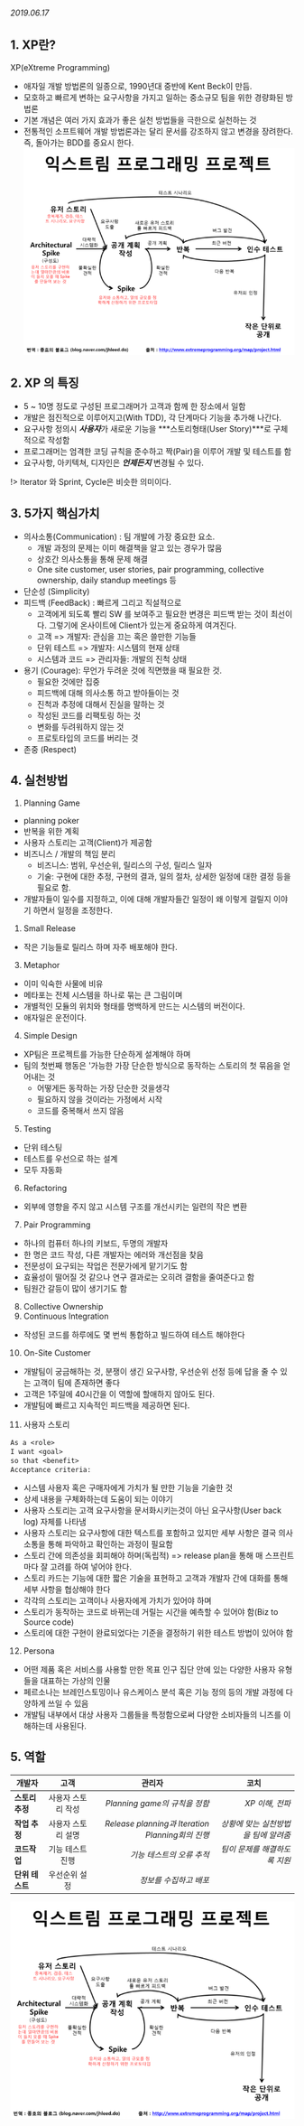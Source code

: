 ###### 2019.06.17


## 1. XP란?
XP(eXtreme Programming)
* 애자일 개발 방법론의 일종으로, 1990년대 중반에 Kent Beck이 만듬.
* 모호하고 빠르게 변하는 요구사항을 가지고 일하는 중소규모 팀을 위한 경량화된 방법론
* 기본 개념은 여러 가지 효과가 좋은 실천 방법들을 극한으로 실천하는 것
* 전통적인 소프트웨어 개발 방법론과는 달리 문서를 강조하지 않고 변경을 장려한다. 즉, 돌아가는 BDD를 중요시 한다.
![xp](_assets/xp.png)

## 2. XP 의 특징
* 5 ~ 10명 정도로 구성된 프로그래머가 고객과 함께 한 장소에서 일함
* 개발은 점진적으로 이루어지고(With TDD), 각 단계마다 기능을 추가해 나간다.
* 요구사항 정의시 ***사용자***가 새로운 기능을 ***스토리형태(User Story)***로 구체적으로 작성함
* 프로그래머는 엄격한 코딩 규칙을 준수하고 짝(Pair)을 이루어 개발 및 테스트를 함
* 요구사항, 아키텍쳐, 디자인은 ***언제든지*** 변경될 수 있다.

!> Iterator 와 Sprint, Cycle은 비슷한 의미이다.

## 3. 5가지 핵심가치
* 의사소통(Communication) : 팀 개발에 가장 중요한 요소.
  * 개발 과정의 문제는 이미 해결책을 알고 있는 경우가 많음
  * 상호간 의사소통을 통해 문제 해결
  * One site customer, user stories, pair programming, collective ownership, daily standup meetings 등
* 단순성 (Simplicity)
* 피드백 (FeedBack) : 빠르게 그리고 직설적으로
  * 고객에게 되도록 빨리 SW 를 보여주고 필요한 변경은 피드백 받는 것이 최선이다. 그렇기에 온사이트에 Client가 있는게 중요하게 여겨진다.
  * 고객 => 개발자: 관심을 끄는 혹은 쓸만한 기능들
  * 단위 테스트 => 개발자: 시스템의 현재 상태
  * 시스템과 코드 => 관리자들: 개발의 진척 상태
* 용기 (Courage): 무언가 두려운 것에 직면했을 때 필요한 것.
  * 필요한 것에만 집중
  * 피드백에 대해 의사소통 하고 받아들이는 것
  * 진척과 추정에 대해서 진실을 말하는 것
  * 작성된 코드를 리팩토링 하는 것
  * 변화를 두려워하지 않는 것
  * 프로토타입의 코드를 버리는 것
* 존중 (Respect)

## 4. 실천방법
1) Planning Game
* planning poker
*  반복을 위한 계획
*  사용자 스토리는 고객(Client)가 제공함
*  비즈니스 / 개발의 책임 분리
   *  비즈니스: 범위, 우선순위, 릴리스의 구성, 릴리스 일자
   *  기술: 구현에 대한 추정, 구현의 결과, 일의 절차, 상세한 일정에 대한 결정 등을 필요로 함.
* 개발자들이 일수를 지정하고, 이에 대해 개발자들간 일정이 왜 이렇게 걸릴지 이야기 하면서 일정을 조정한다.

1) Small Release
* 작은 기능들로 릴리스 하며 자주 배포해야 한다.

3) Metaphor
* 이미 익숙한 사물에 비유
* 메타포는 전체 시스템을 하나로 묶는 큰 그림이며
* 개별적인 모듈의 위치와 형태를 명백하게 만드는 시스템의 버전이다.
* 애자일은 운전이다.

4) Simple Design
* XP팀은 프로젝트를 가능한 단순하게 설계해야 하며
* 팀의 첫번째 행동은 '가능한 가장 단순한 방식으로 동작하는 스토리의 첫 묶음을 얻어내는 것
  * 어떻게든 동작하는 가장 단순한 것을생각
  * 필요하지 않을 것이라는 가정에서 시작
  * 코드를 중복해서 쓰지 않음

5) Testing
* 단위 테스팅
* 테스트를 우선으로 하는 설계
* 모두 자동화

6) Refactoring
* 외부에 영향을 주지 않고 시스템 구조를 개선시키는 일련의 작은 변환

7) Pair Programming
* 하나의 컴퓨터 하나의 키보드, 두명의 개발자
* 한 명은 코드 작성, 다른 개발자는 에러와 개선점을 찾음
* 전문성이 요구되는 작업은 전문가에게 맡기기도 함
* 효율성이 떨어질 것 같으나 연구 결과로는 오히려 결함을 줄여준다고 함
* 팀원간 갈등이 많이 생기기도 함

8) Collective Ownership
9) Continuous Integration
* 작성된 코드를 하루에도 몇 번씩 통합하고 빌드하여 테스트 해야한다

10) On-Site Customer
* 개발팀이 궁금해하는 것, 분쟁이 생긴 요구사항, 우선순위 선정 등에 답을 줄 수 있는 고객이 팀에 존재하면 좋다
* 고객은 1주일에 40시간을 이 역할에 할애하지 않아도 된다.
* 개발팀에 빠르고 지속적인 피드백을 제공하면 된다.

11) 사용자 스토리
```
As a <role>
I want <goal>
so that <benefit>
Acceptance criteria:
```
* 시스템 사용자 혹은 구매자에게 가치가 될 만한 기능을 기술한 것
* 상세 내용을 구체화하는데 도움이 되는 이야기
* 사용자 스토리는 고객 요구사항을 문서화시키는것이 아닌 요구사항(User back log) 자체를 나타냄
* 사용자 스토리는 요구사항에 대한 텍스트를 포함하고 있지만 세부 사항은 결국 의사소통을 통해 파악하고 확인하는 과정이 필요함
* 스토리 간에 의존성을 회피해야 하며(독립적) => release plan을 통해 매 스프린트마다 잘 고려를 하여 넣어야 한다.
* 스토리 카드는 기능에 대한 짧은 기술을 표현하고 고객과 개발자 간에 대화를 통해 세부 사항을 협상해야 한다
* 각각의 스토리는 고객이나 사용자에게 가치가 있어야 하며
* 스토리가 동작하는 코드로 바뀌는데 거릴는 시간을 예측할 수 있어야 함(Biz to Source code)
* 스토리에 대한 구현이 완료되었다는 기준을 결정하기 위한 테스트 방법이 있어야 함

12) Persona
* 어떤 제품 혹은 서비스를 사용할 만한 목표 인구 집단 안에 있는 다양한 사용자 유형들을 대표하는 가상의 인물
* 페르소나는 브레인스토밍이나 유스케이스 분석 혹은 기능 정의 등의 개발 과정에 다양하게 쓰일 수 있음
* 개발팀 내부에서 대상 사용자 그룹들을 특정함으로써 다양한 소비자들의 니즈를 이해하는데 사용된다.

## 5. 역할
|  <center>개발자</center> |  <center>고객</center> |  <center>관리자</center> |<center>코치</center> |
|:--------|:--------:|--------:|--------:|
|**스토리 추정** | <center>사용자 스토리 작성 </center> |*Planning game의 규칙을 정함* |*XP 이해, 전파* |
|**작업 추정** | <center>사용자 스토리 설명</center> |*Release planning과  Iteration Planning회의 진행* |*상황에 맞는 실천방법을 팀에 알려줌* |
|**코드작업** | <center>기능 테스트 진행</center> |*기능 테스트의 오류 추적* |*팀이 문제를 해결하도록 지원* |
|**단위 테스트** | <center>우선순위 설정</center> |*정보를 수집하고 배포* ||


![xp](_assets/xp.png)